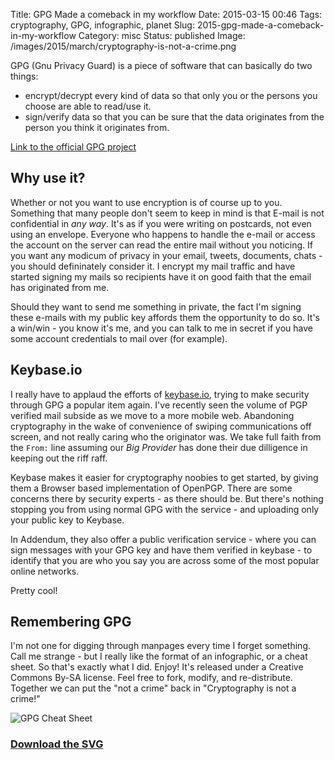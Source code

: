 Title: GPG Made a comeback in my workflow
Date: 2015-03-15 00:46
Tags: cryptography, GPG, infographic, planet
Slug: 2015-gpg-made-a-comeback-in-my-workflow
Category: misc
Status: published
Image: /images/2015/march/cryptography-is-not-a-crime.png 

GPG (Gnu Privacy Guard) is a piece of software that can basically do two things:

- encrypt/decrypt every kind of data so that only you or the persons you choose are able to read/use it.
- sign/verify data so that you can be sure that the data originates from the person you think it originates from.

[Link to the official GPG project](http://www.gnupg.org/)

## Why use it?

Whether or not you want to use encryption is of course up to you. Something that many people don't seem to keep in mind is that E-mail is not confidential in *any way*. It's as if you were writing on postcards, not even using an envelope. Everyone who happens to handle the e-mail or access the account on the server can read the entire mail without you noticing. If you want any modicum of privacy in your email, tweets, documents, chats - you should defininately consider it. I encrypt my mail traffic and have started signing my mails so recipients have it on good faith that the email has originated from me.

Should they want to send me something in private, the fact I'm signing these e-mails with my public key affords them the opportunity to do so. It's a win/win - you know it's me, and you can talk to me in secret if you have some account credentials to mail over (for example).

## Keybase.io

I really have to applaud the efforts of [keybase.io](http://keybase.io), trying to make security through GPG a popular item again. I've recently seen the volume of PGP verified mail subside as we move to a more mobile web. Abandoning cryptography in the wake of convenience of swiping communications off screen, and not really caring who the originator was. We take full faith from the `From:` line assuming our *Big Provider* has done their due dilligence in keeping out the riff raff.

Keybase makes it easier for cryptography noobies to get started, by giving them a Browser based implementation of OpenPGP. There are some concerns there by security experts - as there should be. But there's nothing stopping you from using normal GPG with the service - and uploading only your public key to Keybase.

In Addendum, they also offer a public verification service - where you can sign messages with your GPG key and have them verified in keybase - to identify that you are who you say you are across some of the most popular online networks.

Pretty cool!

## Remembering GPG

I'm not one for digging through manpages every time I forget something. Call me strange - but I really like the format of an infographic, or a cheat sheet. So that's exactly what I did. Enjoy! It's released under a  Creative Commons By-SA license. Feel free to fork, modify, and re-distribute. Together we can put the "not a crime" back in "Cryptography is not a crime!"

![GPG Cheat Sheet](/images/2015/march/gpg-cheat-sheet.png)

### [Download the SVG](/images/2015/march/gpg-cheat-sheet.svg.zip)
